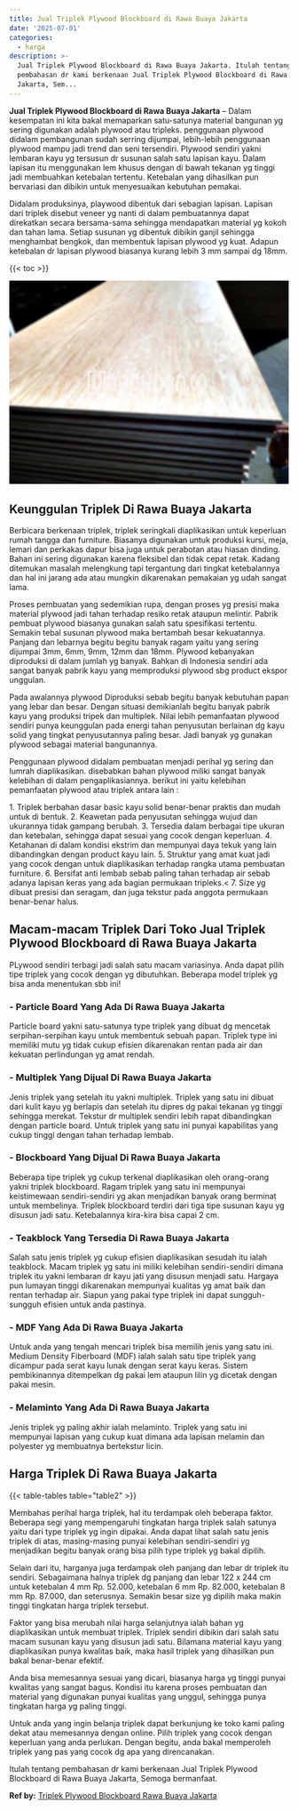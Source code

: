 ```yaml
---
title: Jual Triplek Plywood Blockboard di Rawa Buaya Jakarta
date: '2025-07-01'
categories:
  - harga
description: >-
  Jual Triplek Plywood Blockboard di Rawa Buaya Jakarta. Itulah tentang
  pembahasan dr kami berkenaan Jual Triplek Plywood Blockboard di Rawa Buaya
  Jakarta, Sem...
---
```


**Jual Triplek Plywood Blockboard di Rawa Buaya Jakarta** – Dalam kesempatan ini kita bakal memaparkan satu-satunya material bangunan yg sering digunakan adalah plywood atau tripleks. penggunaan plywood didalam pembangunan sudah serring dijumpai, lebih-lebih penggunaan plywood mampu jadi trend dan seni tersendiri. Plywood sendiri yakni lembaran kayu yg tersusun dr susunan salah satu lapisan kayu. Dalam lapisan itu menggunakan lem khusus dengan di bawah tekanan yg tinggi jadi membuahkan ketebalan tertentu. Ketebalan yang dihasilkan pun bervariasi dan dibikin untuk menyesuaikan kebutuhan pemakai.

Didalam produksinya, playwood dibentuk dari sebagian lapisan. Lapisan dari triplek disebut veneer yg nanti di dalam pembuatannya dapat direkatkan secara bersama-sama sehingga mendapatkan material yg kokoh dan tahan lama. Setiap susunan yg dibentuk dibikin ganjil sehingga menghambat bengkok, dan membentuk lapisan plywood yg kuat. Adapun ketebalan dr lapisan plywood biasanya kurang lebih 3 mm sampai dg 18mm.

{{< toc >}}

![Jual Triplek Plywood Blockboard di Rawa Buaya Jakarta](/images/jual-triplek-murah-16.png)

## Keunggulan Triplek Di Rawa Buaya Jakarta

Berbicara berkenaan triplek, triplek seringkali diaplikasikan untuk keperluan rumah tangga dan furniture. Biasanya digunakan untuk produksi kursi, meja, lemari dan perkakas dapur bisa juga untuk perabotan atau hiasan dinding. Bahan ini sering digunakan karena fleksibel dan tidak cepat retak. Kadang ditemukan masalah melengkung tapi tergantung dari tingkat ketebalannya dan hal ini jarang ada atau mungkin dikarenakan pemakaian yg udah sangat lama.

Proses pembuatan yang sedemikian rupa, dengan proses yg presisi maka material plywood jadi tahan terhadap resiko retak ataupun melintir. Pabrik pembuat plywood biasanya gunakan salah satu spesifikasi tertentu. Semakin tebal susunan plywood maka bertambah besar kekuatannya. Panjang dan lebarnya begitu begitu banyak ragam yaitu yang sering dijumpai 3mm, 6mm, 9mm, 12mm dan 18mm. Plywood kebanyakan diproduksi di dalam jumlah yg banyak. Bahkan di Indonesia sendiri ada sangat banyak pabrik kayu yang memproduksi plywood sbg product ekspor unggulan.

Pada awalannya plywood Diproduksi sebab begitu banyak kebutuhan papan yang lebar dan besar. Dengan situasi demikianlah begitu banyak pabrik kayu yang produksi tripek dan multiplek. Nilai lebih pemanfaatan plywood sendiri punya keunggulan pada energi tahan penyusutan berlainan dg kayu solid yang tingkat penyusutannya paling besar. Jadi banyak yg gunakan plywood sebagai material bangunannya.

Penggunaan plywood didalam pembuatan menjadi perihal yg sering dan lumrah diaplikasikan. disebabkan bahan plywood miliki sangat banyak kelebihan di dalam pengaplikasiannya. berikut ini yaitu kelebihan pemanfaatan plywood atau triplek antara lain :

1\. Triplek berbahan dasar basic kayu solid benar-benar praktis dan mudah untuk di bentuk. 2. Keawetan pada penyusutan sehingga wujud dan ukurannya tidak gampang berubah. 3. Tersedia dalam berbagai tipe ukuran dan ketebalan, sehingga dapat sesuai yang cocok dengan keperluan. 4. Ketahanan di dalam kondisi ekstrim dan mempunyai daya tekuk yang lain dibandingkan dengan product kayu lain. 5. Struktur yang amat kuat jadi yang cocok dengan untuk diaplikasikan terhadap rangka utama pembuatan furniture. 6. Bersifat anti lembab sebab paling tahan terhadap air sebab adanya lapisan keras yang ada bagian permukaan tripleks.< 7. Size yg dibuat presisi dan seragam, dan juga tekstur pada anggota permukaan benar-benar halus.

## Macam-macam Triplek Dari Toko Jual Triplek Plywood Blockboard di Rawa Buaya Jakarta

PLywood sendiri terbagi jadi salah satu macam variasinya. Anda dapat pilih tipe triplek yang cocok dengan yg dibutuhkan. Beberapa model triplek yg bisa anda menentukan sbb ini!

### \- Particle Board Yang Ada Di Rawa Buaya Jakarta

Particle board yakni satu-satunya type triplek yang dibuat dg mencetak serpihan-serpihan kayu untuk membentuk sebuah papan. Triplek type ini memiliki mutu yg tidak cukup efisien dikarenakan rentan pada air dan kekuatan perlindungan yg amat rendah.

### \- Multiplek Yang Dijual Di Rawa Buaya Jakarta

Jenis triplek yang setelah itu yakni multiplek. Triplek yang satu ini dibuat dari kulit kayu yg berlapis dan setelah itu dipres dg pakai tekanan yg tinggi sehingga merekat. Tekstur dr multiplek sendiri lebih rapat dibandingkan dengan particle board. Untuk triplek yang satu ini punyai kapabilitas yang cukup tinggi dengan tahan terhadap lembab.

### \- Blockboard Yang Dijual Di Rawa Buaya Jakarta

Beberapa tipe triplek yg cukup terkenal diaplikasikan oleh orang-orang yakni triplek blockboard. Ragam triplek yang satu ini mempunyai keistimewaan sendiri-sendiri yg akan menjadikan banyak orang berminat untuk membelinya. Triplek blockboard terdiri dari tiga tipe susunan kayu yg disusun jadi satu. Ketebalannya kira-kira bisa capai 2 cm.

### \- Teakblock Yang Tersedia Di Rawa Buaya Jakarta

Salah satu jenis triplek yg cukup efisien diaplikasikan sesudah itu ialah teakblock. Macam triplek yg satu ini miliki kelebihan sendiri-sendiri dimana triplek itu yakni lembaran dr kayu jati yang disusun menjadi satu. Hargaya pun lumayan tinggi dikarenakan mempunyai kualitas yg amat baik dan rentan terhadap air. Siapun yang pakai type triplek ini dapat sungguh-sungguh efisien untuk anda pastinya.

### \- MDF Yang Ada Di Rawa Buaya Jakarta

Untuk anda yang tengah mencari triplek bisa memilih jenis yang satu ini. Medium Density Fiberboard (MDF) ialah salah satu tipe triplek yang dicampur pada serat kayu lunak dengan serat kayu keras. Sistem pembikinannya ditempelkan dg pakai lem ataupun lilin yg dicetak dengan pakai mesin.

### \- Melaminto Yang Ada Di Rawa Buaya Jakarta

Jenis triplek yg paling akhir ialah melaminto. Triplek yang satu ini mempunyai lapisan yang cukup kuat dimana ada lapisan melamin dan polyester yg membuatnya bertekstur licin.

## Harga Triplek Di Rawa Buaya Jakarta

{{< table-tables table="table2" >}}

Membahas perihal harga triplek, hal itu terdampak oleh beberapa faktor. Beberapa segi yang mempengaruhi tingkatan harga triplek salah satunya yaitu dari type triplek yg ingin dipakai. Anda dapat lihat salah satu jenis triplek di atas, masing-masing punyai kelebihan sendiri-sendiri yg menjadikan begitu banyak orang bisa pilih type triplek yg bakal dipilih.

Selain dari itu, harganya juga terdampak oleh panjang dan lebar dr triplek itu sendiri. Sebagaimana halnya triplek dg panjang dan lebar 122 x 244 cm untuk ketebalan 4 mm Rp. 52.000, ketebalan 6 mm Rp. 82.000, ketebalan 8 mm Rp. 87.000, dan seterusnya. Semakin besar size yg dipilih maka makin tinggi tingkatan harga triplek tersebut.

Faktor yang bisa merubah nilai harga selanjutnya ialah bahan yg diaplikasikan untuk membuat triplek. Triplek sendiri dibikin dari salah satu macam susunan kayu yang disusun jadi satu. Bilamana material kayu yang diaplikasikan punya kwalitas baik, maka hasil triplek yang dihasilkan pun bakal benar-benar efektif.

Anda bisa memesannya sesuai yang dicari, biasanya harga yg tinggi punyai kwalitas yang sangat bagus. Kondisi itu karena proses pembuatan dan material yang digunakan punyai kualitas yang unggul, sehingga punya tingkatan harga yg paling tinggi.

Untuk anda yang ingin belanja triplek dapat berkunjung ke toko kami paling dekat atau memesannya dengan online. Pilih triplek yang cocok dengan keperluan yang anda perlukan. Dengan begitu, anda bakal memperoleh triplek yang pas yang cocok dg apa yang direncanakan.

Itulah tentang pembahasan dr kami berkenaan Jual Triplek Plywood Blockboard di Rawa Buaya Jakarta, Semoga bermanfaat.

**Ref by:** [Triplek Plywood Blockboard Rawa Buaya Jakarta](https://id.wikipedia.org/wiki/Triplek)
